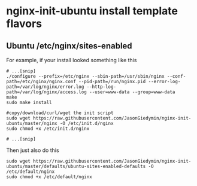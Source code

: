 nginx-init-ubuntu install template flavors
=================


## Ubuntu /etc/nginx/sites-enabled
For example, if your install looked something like this

    # ...[snip]
    ./configure --prefix=/etc/nginx --sbin-path=/usr/sbin/nginx --conf-path=/etc/nginx/nginx.conf --pid-path=/run/nginx.pid --error-log-path=/var/log/nginx/error.log --http-log-path=/var/log/nginx/access.log --user=www-data --group=www-data
    make
    sudo make install
    
    #copy/download/curl/wget the init script
    sudo wget https://raw.githubusercontent.com/JasonGiedymin/nginx-init-ubuntu/master/nginx -O /etc/init.d/nginx
    sudo chmod +x /etc/init.d/nginx

    # ...[snip]

Then just also do this

    sudo wget https://raw.githubusercontent.com/JasonGiedymin/nginx-init-ubuntu/master/defaults/ubuntu-sites-enabled-defaults -O /etc/default/nginx
    sudo chmod +x /etc/default/nginx

